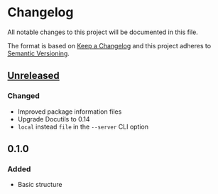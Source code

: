 # Changelog

All notable changes to this project will be documented in this file.

The format is based on [Keep a Changelog](http://keepachangelog.com/en/1.0.0/)
and this project adheres to [Semantic Versioning](http://semver.org/spec/v2.0.0.html).

[Unreleased]: https://github.com/ntrrg/NtDocutils/compare/v0.1.0...HEAD
## [Unreleased][]

### Changed

* Improved package information files
* Upgrade Docutils to 0.14
* `local` instead `file` in the `--server` CLI option

## 0.1.0

### Added

* Basic structure
